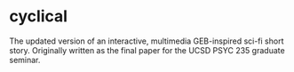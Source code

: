 # cyclical

The updated version of an interactive, multimedia GEB-inspired sci-fi short story. Originally written as the final paper for the UCSD PSYC 235 graduate seminar.